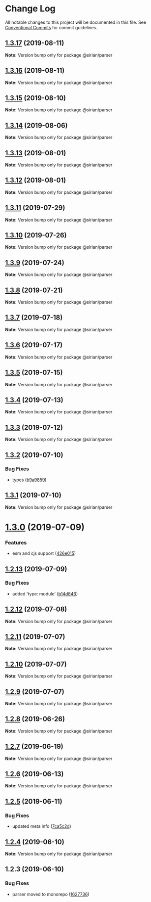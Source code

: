 # Change Log

All notable changes to this project will be documented in this file.
See [Conventional Commits](https://conventionalcommits.org) for commit guidelines.

## [1.3.17](https://github.com/sirian/js/compare/@sirian/parser@1.3.16...@sirian/parser@1.3.17) (2019-08-11)

**Note:** Version bump only for package @sirian/parser





## [1.3.16](https://github.com/sirian/js/compare/@sirian/parser@1.3.15...@sirian/parser@1.3.16) (2019-08-11)

**Note:** Version bump only for package @sirian/parser





## [1.3.15](https://github.com/sirian/js/compare/@sirian/parser@1.3.14...@sirian/parser@1.3.15) (2019-08-10)

**Note:** Version bump only for package @sirian/parser





## [1.3.14](https://github.com/sirian/js/compare/@sirian/parser@1.3.13...@sirian/parser@1.3.14) (2019-08-06)

**Note:** Version bump only for package @sirian/parser





## [1.3.13](https://github.com/sirian/js/compare/@sirian/parser@1.3.12...@sirian/parser@1.3.13) (2019-08-01)

**Note:** Version bump only for package @sirian/parser





## [1.3.12](https://github.com/sirian/js/compare/@sirian/parser@1.3.11...@sirian/parser@1.3.12) (2019-08-01)

**Note:** Version bump only for package @sirian/parser





## [1.3.11](https://github.com/sirian/js/compare/@sirian/parser@1.3.10...@sirian/parser@1.3.11) (2019-07-29)

**Note:** Version bump only for package @sirian/parser





## [1.3.10](https://github.com/sirian/js/compare/@sirian/parser@1.3.9...@sirian/parser@1.3.10) (2019-07-26)

**Note:** Version bump only for package @sirian/parser





## [1.3.9](https://github.com/sirian/js/compare/@sirian/parser@1.3.8...@sirian/parser@1.3.9) (2019-07-24)

**Note:** Version bump only for package @sirian/parser





## [1.3.8](https://github.com/sirian/js/compare/@sirian/parser@1.3.7...@sirian/parser@1.3.8) (2019-07-21)

**Note:** Version bump only for package @sirian/parser





## [1.3.7](https://github.com/sirian/js/compare/@sirian/parser@1.3.6...@sirian/parser@1.3.7) (2019-07-18)

**Note:** Version bump only for package @sirian/parser





## [1.3.6](https://github.com/sirian/js/compare/@sirian/parser@1.3.5...@sirian/parser@1.3.6) (2019-07-17)

**Note:** Version bump only for package @sirian/parser





## [1.3.5](https://github.com/sirian/js/compare/@sirian/parser@1.3.4...@sirian/parser@1.3.5) (2019-07-15)

**Note:** Version bump only for package @sirian/parser





## [1.3.4](https://github.com/sirian/js/compare/@sirian/parser@1.3.3...@sirian/parser@1.3.4) (2019-07-13)

**Note:** Version bump only for package @sirian/parser





## [1.3.3](https://github.com/sirian/js/compare/@sirian/parser@1.3.2...@sirian/parser@1.3.3) (2019-07-12)

**Note:** Version bump only for package @sirian/parser





## [1.3.2](https://github.com/sirian/js/compare/@sirian/parser@1.3.1...@sirian/parser@1.3.2) (2019-07-10)


### Bug Fixes

* types ([b9a9859](https://github.com/sirian/js/commit/b9a9859))





## [1.3.1](https://github.com/sirian/js/compare/@sirian/parser@1.3.0...@sirian/parser@1.3.1) (2019-07-10)

**Note:** Version bump only for package @sirian/parser





# [1.3.0](https://github.com/sirian/js/compare/@sirian/parser@1.2.13...@sirian/parser@1.3.0) (2019-07-09)


### Features

* esm and cjs support ([426e015](https://github.com/sirian/js/commit/426e015))





## [1.2.13](https://github.com/sirian/js/compare/@sirian/parser@1.2.12...@sirian/parser@1.2.13) (2019-07-09)


### Bug Fixes

* added 'type: module' ([b14d846](https://github.com/sirian/js/commit/b14d846))





## [1.2.12](https://github.com/sirian/js/compare/@sirian/parser@1.2.11...@sirian/parser@1.2.12) (2019-07-08)

**Note:** Version bump only for package @sirian/parser





## [1.2.11](https://github.com/sirian/js/compare/@sirian/parser@1.2.10...@sirian/parser@1.2.11) (2019-07-07)

**Note:** Version bump only for package @sirian/parser





## [1.2.10](https://github.com/sirian/js/compare/@sirian/parser@1.2.9...@sirian/parser@1.2.10) (2019-07-07)

**Note:** Version bump only for package @sirian/parser





## [1.2.9](https://github.com/sirian/js/compare/@sirian/parser@1.2.8...@sirian/parser@1.2.9) (2019-07-07)

**Note:** Version bump only for package @sirian/parser





## [1.2.8](https://github.com/sirian/js/compare/@sirian/parser@1.2.7...@sirian/parser@1.2.8) (2019-06-26)

**Note:** Version bump only for package @sirian/parser





## [1.2.7](https://github.com/sirian/js/compare/@sirian/parser@1.2.6...@sirian/parser@1.2.7) (2019-06-19)

**Note:** Version bump only for package @sirian/parser





## [1.2.6](https://github.com/sirian/js/compare/@sirian/parser@1.2.5...@sirian/parser@1.2.6) (2019-06-13)

**Note:** Version bump only for package @sirian/parser





## [1.2.5](https://github.com/sirian/js/compare/@sirian/parser@1.2.4...@sirian/parser@1.2.5) (2019-06-11)


### Bug Fixes

* updated meta info ([7ca5c2d](https://github.com/sirian/js/commit/7ca5c2d))





## [1.2.4](https://github.com/sirian/js/compare/@sirian/parser@1.2.3...@sirian/parser@1.2.4) (2019-06-10)

**Note:** Version bump only for package @sirian/parser





## 1.2.3 (2019-06-10)


### Bug Fixes

* parser moved to monorepo ([1627736](https://github.com/sirian/js/commit/1627736))

